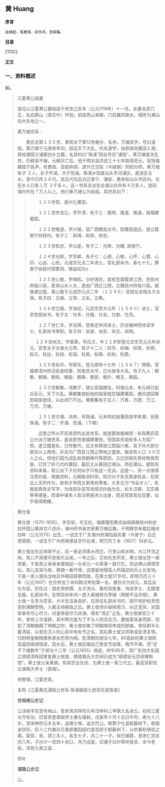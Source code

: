 ## 黄 Huang

**序言**

```
血缘起，笔墨落，旧书寻，言辞篇。
```

**目录**

[TOC]

**正文**

### 一、资料概述

如。

>江夏黄公祖墓
>
>莲花山江夏黄公墓始造于宋宣己亥年（公元1119年）十一月。此墓龙真穴正，左右群山（莲花叶）环抱，前局秀山来朝，穴前藏风聚水，相传为潮汕四大名地之一。



>黄万塘世系： 
>
>　　黄氏总第１３０世、黄荀派下第12世裔孙，名参，万塘其字，号曰浦隐。黄万塘于元顺帝年间，因见天下大乱，托名游学，由原居地莆田入潮，择地潮阳沙浦都创乡立籍，名其村曰“珠浦”因自号日“浦隐”。黄万塘虽生乱世，仍耕读不辍，元朝灭亡后，他于明太祖洪武三十七年取得贡元，官授福建瓯宁县尹。有惠政，百姓称颂，遂升迁交趾（今越南）同知分府。黄万塘有子 ２人，长子怀浦，次子悦浦。珠浦乡现属汕头市河浦区，是该区主乡。至今已传２６代，其后代先后分迁普宁、潮安、惠来和汕头市区内。仅在乡人口有１万  ３千多人，这一世系支派在全潮汕合共有４万多人，连同海内外在７万人以上。他们奉万塘公为始祖。其世系如下： 
>
>>　　１２０世荀，居兴化莆田。 
>>
>>　　１２１世庆宝公，字开清，有子三：隆明、隆道、隆通，居福建莆田。 
>>
>>　　１２２世隆道，字兴理，官广西建昌太守。因莆田道远，遂立籍南宁树桂村。有子三：和靖、和恭、和忠。 
>>
>>　　１２３世和忠，字以是，有子二：光辉、光耀, 居南宁。 
>>
>>　　１２４世光辉，字芳卿，有子七：心德、心敬、心怀、心慧、心印、心达、心宏。元成宗元贞二年进士，官礼部尚书，寿七十七，葬南宁树桂村德擎洞，赐谥绍光o 
>>
>>　　１２５世心敬，字缉熙。少好游历，尝杖笠蓑履游江西，至抚州府临川县，爱其山水人文，遂由广西迁江西，立籍抚州府临川县。据族谱记载，黄心敬于元成宗元贞二年 （１２９６）官授左丞相太子太保。有子四：立纲、立常、立名、立教。 
>>
>>　　１２６世立纲，字沫纪，元武宗至大元年（１３８０）进士，官至吏部尚书。有子五：仕丰、仕隆、仕圭、仕猷、仕亮。  
>>
>>　　１２７世仁丰，字兆锦，登泰定年间进士，历任翰林院侍读学士、礼部尚书等职。有子四：尚睿、尚哲、尚文、尚明。 
>>
>>　  １２８世尚文，字斐章，号应贞，年２１岁即登元文宗天元元年状元，官至太子太保大元宰。有子十二人：标华、标梅、标荣、标榜、标元、标达、标桂、标瑞、标南、标泰、标权、标爵。 
>>
>>　　１２９世标华，号颖先，登元顺帝十七年（１３６７）榜眼，官福建漳州府诏安县知事，知南京太守，迁光禄寺大夫。有子九人：朝集、朝相、朝佐、朝殷、朝典、朝拔、朝升、朝王、朝振。 
>>
>>　　１３０世朝集，讳教宁，随父官福建任，时值元末，朱元璋已起兵反元，天下大乱。黄朝集想起他的祖家就在福建莆田，便间道回莆田祖家居住，从此闭门不出。黄朝集有子五人：万善、万德、万江、万河、万塘。 
>>
>>　　１３１世方塘，讳参，号隐浦，元末明初由莆田游学来潮，创居珠浦。有子二：怀浦、悦浦。（下略） 
>>
>>　　这里之所以不厌其烦列出其世系，就是要直接阐明：纵观黄氏荀公分派万塘世系，虽说原世居福建莆田，但因其先祖有多人为官广西，遂立籍是处，已传数代，后又有移居江西临川者。其子孙大部分居住以上两地，并且为广西及江西之两地之盛族。据说有人口  ３０万人之众。但他们因为战乱和改朝换代等原因，又迁回祖先曾经聚族而居、已住了好几代的莆田，最后又从莆田迁潮汕。而在潮汕，据现有资料来看，荀公派下子孙则似乎只有这一支派。这是一。另一点值得注意的是，根据资料，元朝取消科举，知识分子失去晋身机会，在政治上无所作为，故有才学而又家境贫寒者，大多沦为“书会才人”，也就是靠卖文写字、为戏班乐伎写戏填词作曲为生，如关汉卿、王实甫等等便是，而谱中诸多人皆注明是进士出身，而且官居高位显要，似乎值得商榷。 
>>


>黄仕俊
>
>黄仕俊（1570-1655），字亮垣，号玉伦，福建莆阳黄氏始祖唐朝桂州刺史封开国公黄岸廿八世孙，潮州府书香世家黄万塘后裔，于明穆宗朱载后隆庆四年（公元1570）出生，一说生于广东潮州府潮阳县灰寨（今普宁）后迁至顺德，一说生于广州府顺德县甘竹右滩，明万历丁未（1607）科状元。
>
>
>
>黄士俊出生后啼哭不止，后一家必须离乡西迁，行至山和水明，大江环流之地，孩儿不哭便可安居乐业矣。一年之后，正如先生所言，黄士俊出世一直哭着，于是其父亲母亲便挑起一头状元一头家事一路行乞。到达佛山顺德杏坛，孩儿变哭为笑，黄镐一看环境，这便是地理高人所描述的乐土长安地。于是一家人便向当地员外租田搭寮而居。在黄士俊37岁时，即明万历三十年（公元1607）在京参加丁未科殿试考到第一名，被钦点为状元，其后出仕为官。历任过：国史馆修撰、太子洗马、春坊官詹事、侍读学士、五牒馆总裁、礼部尚书，在明崇祯年间一度入阁被拜为宰辅（明朝不设丞相），黄士俊一生多为京官，大半生洁身自好，在担任礼部尚书时，因不袒护权贵而受到满朝赞扬，入阁主持朝政之后。黄士俊领头破除陋习、纠正歪风，对国家事务尽心尽力，对皇帝是尽力进谏。得有“清正”之名，黄士俊做官三十年，曾有三次请辞，其中两次是为了不与人同流合污，要独善其身而辞，但到了清朝推翻了明朝之时，黄士俊却做了明朝降将李成的部属，曾经剃半头着清装，以至在汉人的心目中有失节之名，其后黄士俊又同李成反清复明。归附明皇朝残族朱家永历帝为相。到清朝的顺治七年。80高龄的黄士俊辞官返回顺德隐居，回乡后，黄士俊后悔自己曾变节投降，晚节不保，而“足不下楼数年”于顺治十二年（公元1655）病逝，终年85岁。现广东四大名园之顺德清晖园曾是黄士故居、顺德黄氏大宗祠已成为“顺德状元宗祠博物馆”。黄士俊父亲黄镐，有奕世台光坊，为黄士俊一家三代立。最高官职任文渊阁大学士（首相）。



> 待整理，江夏世家。



>复购《江夏黄氏浦隐公世系·珠浦福祖七房崇先堂族谱》
>
>
>
>**世祖峭公史记**
>
>公讳峭字实登号峭山，登宋真宗祥符元年戊申科三甲第九名进士。初任江夏太守有功，历官至奎章阁学士兼左僕射。戌寅年十月十五日午时，寿九十八岁。至宋神宗元丰五年，追赠少保，谥文烈公。敕葬宁化县鹤薮树下，倒插金钗形。后十二代裔孙万善郎置田园约壹百担于鹤薮树下，以供春秋祭祀之需。娶官、吴、郑三夫人，各生七子，共二十一子。经已婚娶，至宋仁宗庆历八年，子孙计一百四十余口，共乃设宴，召诸子曰尔等听我言，余今老矣，须有九泉之虞...
>
>
>
>待补
>
>**浦隐公史记**
>
>公。



